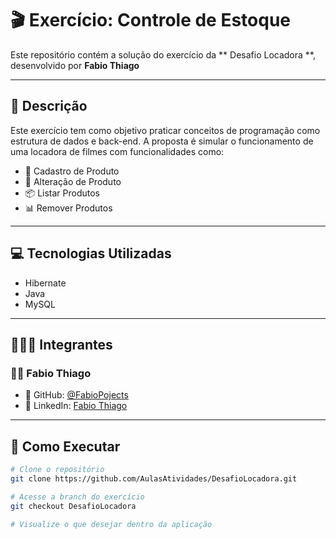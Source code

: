 # 🎬 Exercício: Controle de Estoque

Este repositório contém a solução do exercício da ** Desafio Locadora **, desenvolvido por **Fabio Thiago**

---

## 🧾 Descrição

Este exercício tem como objetivo praticar conceitos de programação como estrutura de dados e back-end.
A proposta é simular o funcionamento de uma locadora de filmes com funcionalidades como:

- 📁 Cadastro de Produto
- 👤 Alteração de Produto
- 📦 Listar Produtos
- 📊 Remover Produtos

---

## 💻 Tecnologias Utilizadas

- Hibernate
- Java
- MySQL

---

## 🧑‍🤝‍🧑 Integrantes

### 👨‍💻 Fabio Thiago  
- 🔗 GitHub: [@FabioPojects](https://github.com/FabioPojects)  
- 💼 LinkedIn: [Fabio Thiago](https://www.linkedin.com/in/fabio-thiago-63375330b/)

---

## 🚀 Como Executar

```bash
# Clone o repositório
git clone https://github.com/AulasAtividades/DesafioLocadora.git

# Acesse a branch do exercício
git checkout DesafioLocadora

# Visualize o que desejar dentro da aplicação
